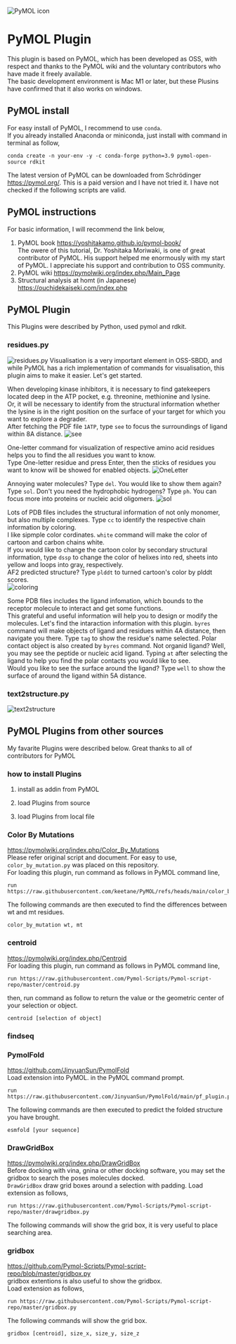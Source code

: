 ![PyMOL icon](https://cdn.worldvectorlogo.com/logos/pymol-1.svg)
# PyMOL Plugin
This plugin is based on PyMOL, which has been developed as OSS, with respect and thanks to the PyMOL wiki and the voluntary contributors who have made it freely available.  
The basic development environment is Mac M1 or later, but these Plusins have confirmed that it also works on windows.
## PyMOL install
For easy install of PyMOL, I recommend to use `conda`.  
If you already installed Anaconda or miniconda, just install with command in terminal as follow,
```
conda create -n your-env -y -c conda-forge python=3.9 pymol-open-source rdkit
```
The latest version of PyMOL can be downloaded from Schrödinger https://pymol.org/. This is a paid version and I have not tried it. I have not checked if the following scripts are valid.

## PyMOL instructions
For basic information, I will recommend the link below,
1. PyMOL book
    https://yoshitakamo.github.io/pymol-book/  
    The owere of this tutorial, Dr. Yoshitaka Moriwaki, is one of great contributor of PyMOL. His support helped me enormously with my start of PyMOL. I appreciate his support and contribution to OSS community.
2. PyMOL wiki
    https://pymolwiki.org/index.php/Main_Page
3. Structural analysis at homt (in Japanese)  
    https://ouchidekaiseki.com/index.php

## PyMOL Plugin
This Plugins were described by Python, used pymol and rdkit.
### residues.py
![residues.py](./img/residues.gif)
Visualisation is a very important element in OSS-SBDD, and while PyMOL has a rich implementation of commands for visualisation, this plugin aims to make it easier. Let's get started.

When developing kinase inhibitors, it is necessary to find gatekeepers located deep in the ATP pocket, e.g. threonine, methionine and lysine.  
Or, it will be necessary to identify from the structural information whether the lysine is in the right position on the surface of your target for which you want to explore a degrader.  
After fetching the PDF file `1ATP`, type `see` to focus the surroundings of ligand within 8A distance.
![see](./img/see.gif)

One-letter command for visualization of respective amino acid residues helps you to find the all residues you want to know.  
Type One-letter residue and press Enter, then the sticks of residues you want to know will be showed for enabled objects.
![OneLetter](./img/OneLetter.gif)


Annoying water molecules? Type `del`. You would like to show them again? Type `sol`. Don't you need the hydrophobic hydrogens? Type `ph`. You can focus more into proteins or nucleic acid oligomers.
![sol](./img/sol.gif)


Lots of PDB files includes the structural information of not only monomer, but also multiple complexes. Type `cc` to identify the respective chain information by coloring.  
I like sipmple color cordinates. `white` command will make the color of cartoon and carbon chains white.  
If you would like to change the cartoon color by secondary structural information, type `dssp` to change the color of helixes into red, sheets into yellow and loops into gray, respectively.  
AF2 predicted structure? Type `plddt` to turned cartoon's color by plddt scores.  
![coloring](./img/coloring.gif)

Some PDB files includes the ligand infomation, which bounds to the receptor molecule to interact and get some functions.  
This grateful and useful information will help you to design or modify the molecules. Let's find the intaraction information with this plugin.
`byres` command will make objects of ligand and residues within 4A distance, then navigate you there. Type `tag` to show the residue's name selected. Polar contact object is also created by `byres` command.
Not organid ligand? Well, you may see the peptide or nucleic acid ligand. Typing `at` after selecting the ligand to help you find the polar contacts you would like to see.  
Would you like to see the surface around the ligand? Type `well` to show the surface of around the ligand within 5A distance.



### text2structure.py

![text2structure](./img/text2structure.gif)



## PyMOL Plugins from other sources
My favarite Plugins were described below. Great thanks to all of contributors for PyMOL

### how to install Plugins
1. install as addin from PyMOL  


2. load Plugins from source

3. load Plugins from local file



### Color By Mutations
https://pymolwiki.org/index.php/Color_By_Mutations  
Please refer original script and document. For easy to use, `color_by_mutation.py` was placed on this repository.  
For loading this plugin, run command as follows in PyMOL command line,
```
run https://raw.githubusercontent.com/keetane/PyMOL/refs/heads/main/color_by_mutation.py
```
The following commands are then executed to find the differences between wt and mt residues.
```
color_by_mutation wt, mt
```
### centroid
https://pymolwiki.org/index.php/Centroid  
For loading this plugin, run command as follows in PyMOL command line,
```
run https://raw.githubusercontent.com/Pymol-Scripts/Pymol-script-repo/master/centroid.py
```
then, run command as follow to return the value or the geometric center of your selection or object.
```
centroid [selection of object]
```

### findseq


### PymolFold
https://github.com/JinyuanSun/PymolFold  
Load extension into PyMOL. in the PyMOL command prompt.
```
run https://raw.githubusercontent.com/JinyuanSun/PymolFold/main/pf_plugin.py
```
The following commands are then executed to predict the folded structure you have brought.
```
esmfold [your sequence]
```

### DrawGridBox
https://pymolwiki.org/index.php/DrawGridBox  
Before docking with vina, gnina or other docking software, you may set the gridbox to search the poses molecules docked.  
`DrawGridBox` draw grid boxes around a selection with padding.
Load extension as follows,
```
run https://raw.githubusercontent.com/Pymol-Scripts/Pymol-script-repo/master/drawgridbox.py
```
The following commands will show the grid box, it is very useful to place searching area.

### gridbox
https://github.com/Pymol-Scripts/Pymol-script-repo/blob/master/gridbox.py  
gridbox extentions is also useful to show the gridbox.  
Load extension as follows,
```
run https://raw.githubusercontent.com/Pymol-Scripts/Pymol-script-repo/master/gridbox.py
```
The following commands will show the grid box.
```
gridbox [centroid], size_x, size_y, size_z
```